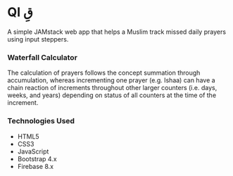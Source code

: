# QI قِ  
  
A simple JAMstack web app that helps a Muslim track missed daily prayers using input steppers.
  
### Waterfall Calculator  
The calculation of prayers follows the concept summation through accumulation, whereas   incrementing one prayer (e.g. Ishaa) can have a chain reaction of increments throughout other larger counters (i.e. days, weeks, and years) depending on status of all counters at the time of the increment.

### Technologies Used
* HTML5
* CSS3
* JavaScript
* Bootstrap 4.x
* Firebase 8.x